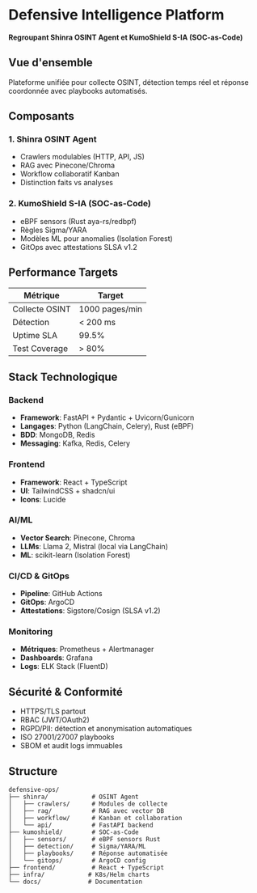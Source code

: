 # Defensive Intelligence Platform

**Regroupant Shinra OSINT Agent et KumoShield S-IA (SOC-as-Code)**

## Vue d'ensemble

Plateforme unifiée pour collecte OSINT, détection temps réel et réponse coordonnée avec playbooks automatisés.

## Composants

### 1. Shinra OSINT Agent
- Crawlers modulables (HTTP, API, JS)
- RAG avec Pinecone/Chroma
- Workflow collaboratif Kanban
- Distinction faits vs analyses

### 2. KumoShield S-IA (SOC-as-Code)
- eBPF sensors (Rust aya-rs/redbpf)
- Règles Sigma/YARA
- Modèles ML pour anomalies (Isolation Forest)
- GitOps avec attestations SLSA v1.2

## Performance Targets

| Métrique | Target |
|----------|--------|
| Collecte OSINT | 1000 pages/min |
| Détection | < 200 ms |
| Uptime SLA | 99.5% |
| Test Coverage | > 80% |

## Stack Technologique

### Backend
- **Framework**: FastAPI + Pydantic + Uvicorn/Gunicorn
- **Langages**: Python (LangChain, Celery), Rust (eBPF)
- **BDD**: MongoDB, Redis
- **Messaging**: Kafka, Redis, Celery

### Frontend
- **Framework**: React + TypeScript
- **UI**: TailwindCSS + shadcn/ui
- **Icons**: Lucide

### AI/ML
- **Vector Search**: Pinecone, Chroma
- **LLMs**: Llama 2, Mistral (local via LangChain)
- **ML**: scikit-learn (Isolation Forest)

### CI/CD & GitOps
- **Pipeline**: GitHub Actions
- **GitOps**: ArgoCD
- **Attestations**: Sigstore/Cosign (SLSA v1.2)

### Monitoring
- **Métriques**: Prometheus + Alertmanager
- **Dashboards**: Grafana
- **Logs**: ELK Stack (FluentD)

## Sécurité & Conformité

- HTTPS/TLS partout
- RBAC (JWT/OAuth2)
- RGPD/PII: détection et anonymisation automatiques
- ISO 27001/27007 playbooks
- SBOM et audit logs immuables

## Structure

```
defensive-ops/
├── shinra/            # OSINT Agent
│   ├── crawlers/      # Modules de collecte
│   ├── rag/           # RAG avec vector DB
│   ├── workflow/      # Kanban et collaboration
│   └── api/           # FastAPI backend
├── kumoshield/        # SOC-as-Code
│   ├── sensors/       # eBPF sensors Rust
│   ├── detection/     # Sigma/YARA/ML
│   ├── playbooks/     # Réponse automatisée
│   └── gitops/        # ArgoCD config
├── frontend/          # React + TypeScript
├── infra/            # K8s/Helm charts
└── docs/             # Documentation
```
